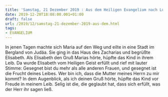 ```yaml
---
title: 'Samstag, 21 Dezember 2019 : Aus dem Heiligen Evangelium nach Lukas - Lk 1,39-45.'
date: 2019-12-20T18:08:00.001+01:00
draft: false
url: /2019/12/samstag-21-dezember-2019-aus-dem.html
tags: 
- EVANGELIUM
---
```


In jenen Tagen machte sich Maria auf den Weg und eilte in eine Stadt im Bergland von Judäa. Sie ging in das Haus des Zacharias und begrüßte Elisabeth. Als Elisabeth den Gruß Marias hörte, hüpfte das Kind in ihrem Leib. Da wurde Elisabeth vom Heiligen Geist erfüllt und rief mit lauter Stimme: Gesegnet bist du mehr als alle anderen Frauen, und gesegnet ist die Frucht deines Leibes. Wer bin ich, dass die Mutter meines Herrn zu mir kommt? In dem Augenblick, als ich deinen Gruß hörte, hüpfte das Kind vor Freude in meinem Leib. Selig ist die, die geglaubt hat, dass sich erfüllt, was der Herr ihr sagen ließ.